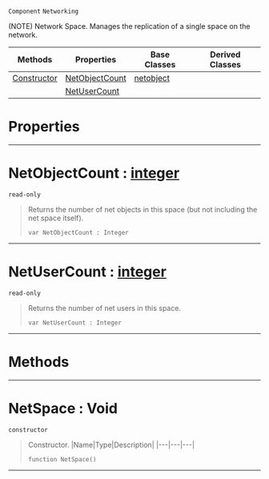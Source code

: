  `Component` `Networking`



(NOTE) Network Space. Manages the replication of a single space on the network.

|Methods|Properties|Base Classes|Derived Classes|
|---|---|---|---|
|[ Constructor](netspace.md#netspace-void)|[ NetObjectCount](netspace.md#netobjectcount-zilch-engi)|[netobject](netobject.md)| |
| |[ NetUserCount](netspace.md#netusercount-zilch-engine)| | |


 #  Properties


---  
 #  NetObjectCount : [integer](../nada_base_types/integer.md)

 `read-only`

> Returns the number of net objects in this space (but not including the net space itself).
> ```TS:Nada
> var NetObjectCount : Integer


---  
 #  NetUserCount : [integer](../nada_base_types/integer.md)

 `read-only`

> Returns the number of net users in this space.
> ```TS:Nada
> var NetUserCount : Integer


---  
 #  Methods


---  
 #  NetSpace : Void

 `constructor`

> Constructor.
> |Name|Type|Description|
> |---|---|---|
> ```TS:Nada
> function NetSpace()
> ``` 


---  
 

 